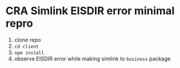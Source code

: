 # CRA Simlink EISDIR error minimal repro

1. clone repo
2. `cd client`
3. `npm install`
4. observe EISDIR error while making simlink to `business` package